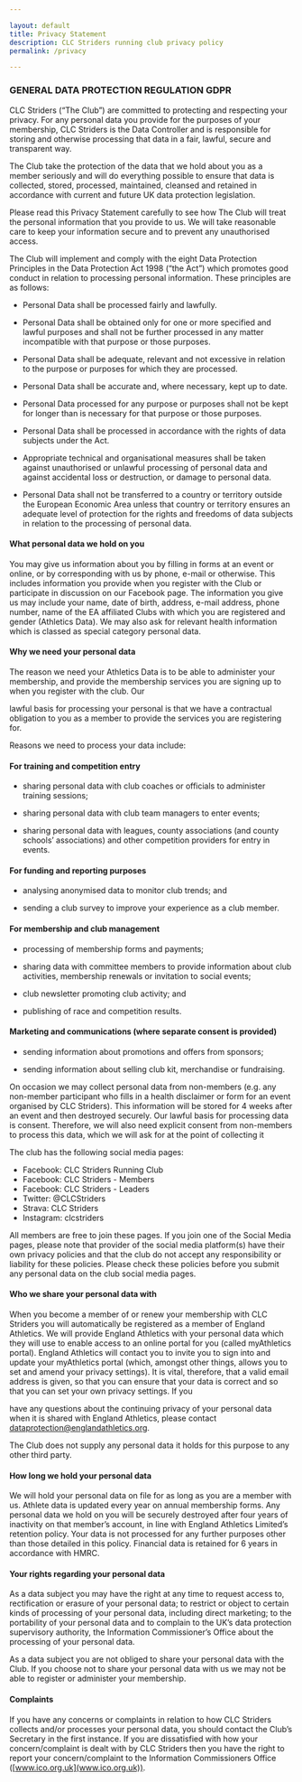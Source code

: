 ```yaml
---

layout: default
title: Privacy Statement
description: CLC Striders running club privacy policy
permalink: /privacy

---
```


### GENERAL DATA PROTECTION REGULATION GDPR

CLC Striders (“The Club”) are committed to protecting and respecting your privacy. For any personal data you provide for the purposes of your membership, CLC Striders is the Data Controller and is responsible for storing and otherwise processing that data in a fair, lawful, secure and transparent way.

The Club take the protection of the data that we hold about you as a member seriously and will do everything possible to ensure that data is collected, stored, processed, maintained, cleansed and retained in accordance with current and future UK data protection legislation.

Please read this Privacy Statement carefully to see how The Club will treat the personal information that you provide to us. We will take reasonable care to keep your information secure and to prevent any unauthorised access.

The Club will implement and comply with the eight Data Protection Principles in the Data Protection Act 1998 (“the Act”) which promotes good conduct in relation to processing personal information. These principles are as follows:

* Personal Data shall be processed fairly and lawfully.

* Personal Data shall be obtained only for one or more specified and lawful purposes and shall not be further processed in any matter incompatible with that purpose or those purposes.

* Personal Data shall be adequate, relevant and not excessive in relation to the purpose or purposes for which they are processed.

* Personal Data shall be accurate and, where necessary, kept up to date.

* Personal Data processed for any purpose or purposes shall not be kept for longer than is necessary for that purpose or those purposes.

* Personal Data shall be processed in accordance with the rights of data subjects under the Act.

* Appropriate technical and organisational measures shall be taken against unauthorised or unlawful processing of personal data and against accidental loss or destruction, or damage to personal data.

* Personal Data shall not be transferred to a country or territory outside the European Economic Area unless that country or territory ensures an adequate level of protection for the rights and freedoms of data subjects in relation to the processing of personal data.

#### What personal data we hold on you

You may give us information about you by filling in forms at an event or online, or by corresponding with us by phone, e-mail or otherwise. This includes information you provide when you register with the Club or participate in discussion on our Facebook page. The information you give us may include your name, date of birth, address, e-mail address, phone number, name of the EA affiliated Clubs with which you are registered and gender (Athletics Data). We may also ask for relevant health information which is classed as special category personal data.

#### Why we need your personal data

The reason we need your Athletics Data is to be able to administer your membership, and provide the membership services you are signing up to when you register with the club. Our

lawful basis for processing your personal is that we have a contractual obligation to you as a member to provide the services you are registering for.

Reasons we need to process your data include:

#### For training and competition entry

* sharing personal data with club coaches or officials to administer training sessions;

* sharing personal data with club team managers to enter events;

* sharing personal data with leagues, county associations (and county schools’ associations) and other competition providers for entry in events.

#### For funding and reporting purposes

* analysing anonymised data to monitor club trends; and

* sending a club survey to improve your experience as a club member.

#### For membership and club management

* processing of membership forms and payments;

* sharing data with committee members to provide information about club activities, membership renewals or invitation to social events;

* club newsletter promoting club activity; and

* publishing of race and competition results.

#### Marketing and communications (where separate consent is provided)

* sending information about promotions and offers from sponsors;

* sending information about selling club kit, merchandise or fundraising.

On occasion we may collect personal data from non-members (e.g. any non-member participant who fills in a health disclaimer or form for an event organised by CLC Striders). This information will be stored for 4 weeks after an event and then destroyed securely. Our lawful basis for processing data is consent. Therefore, we will also need explicit consent from non-members to process this data, which we will ask for at the point of collecting it

The club has the following social media pages:

* Facebook: CLC Striders Running Club
* Facebook: CLC Striders - Members
* Facebook: CLC Striders - Leaders
* Twitter: @CLCStriders
* Strava: CLC Striders
* Instagram: clcstriders

All members are free to join these pages. If you join one of the Social Media pages, please note that provider of the social media platform(s) have their own privacy policies and that the club do not accept any responsibility or liability for these policies. Please check these policies before you submit any personal data on the club social media pages.

#### Who we share your personal data with

When you become a member of or renew your membership with CLC Striders you will automatically be registered as a member of England Athletics. We will provide England Athletics with your personal data which they will use to enable access to an online portal for you (called myAthletics portal). England Athletics will contact you to invite you to sign into and update your myAthletics portal (which, amongst other things, allows you to set and amend your privacy settings). It is vital, therefore, that a valid email address is given, so that you can ensure that your data is correct and so that you can set your own privacy settings. If you

have any questions about the continuing privacy of your personal data when it is shared with England Athletics, please contact <dataprotection@englandathletics.org>.

The Club does not supply any personal data it holds for this purpose to any other third party.

#### How long we hold your personal data

We will hold your personal data on file for as long as you are a member with us. Athlete data is updated every year on annual membership forms. Any personal data we hold on you will be securely destroyed after four years of inactivity on that member’s account, in line with England Athletics Limited’s retention policy. Your data is not processed for any further purposes other than those detailed in this policy. Financial data is retained for 6 years in accordance with HMRC.

#### Your rights regarding your personal data

As a data subject you may have the right at any time to request access to, rectification or erasure of your personal data; to restrict or object to certain kinds of processing of your personal data, including direct marketing; to the portability of your personal data and to complain to the UK’s data protection supervisory authority, the Information Commissioner’s Office about the processing of your personal data.

As a data subject you are not obliged to share your personal data with the Club. If you choose not to share your personal data with us we may not be able to register or administer your membership.

#### Complaints

If you have any concerns or complaints in relation to how CLC Striders collects and/or processes your personal data, you should contact the Club’s Secretary in the first instance. If you are dissatisfied with how your concern/complaint is dealt with by CLC Striders then you have the right to report your concern/complaint to the Information Commissioners Office ([www.ico.org.uk](www.ico.org.uk)).
